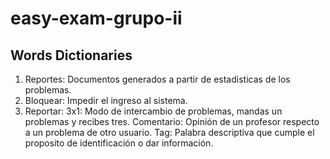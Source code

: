 # easy-exam-grupo-ii

## Words Dictionaries

1. Reportes: Documentos generados a partir de estadisticas de los problemas.
2. Bloquear: Impedir el ingreso al sistema.
3. Reportar: 
3x1: Modo de intercambio de problemas, mandas un problemas y recibes tres.
Comentario: Opinión de un profesor respecto a un problema de otro usuario.
Tag: Palabra descriptiva que cumple el proposito de identificación o dar información.

